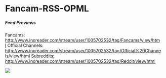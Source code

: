 # Fancam-RSS-OPML

##### Feed Previews

Fancams: http://www.inoreader.com/stream/user/1005702532/tag/Fancams/view/html
Official Channels: http://www.inoreader.com/stream/user/1005702532/tag/Official%20Channels/view/html
Subreddits: http://www.inoreader.com/stream/user/1005702532/tag/Reddit/view/html

<img src="http://i.imgur.com/NtKrm5r.png"/>
